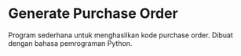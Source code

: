 # Generate Purchase Order
Program sederhana untuk menghasilkan kode purchase order. Dibuat dengan bahasa pemrograman Python.
